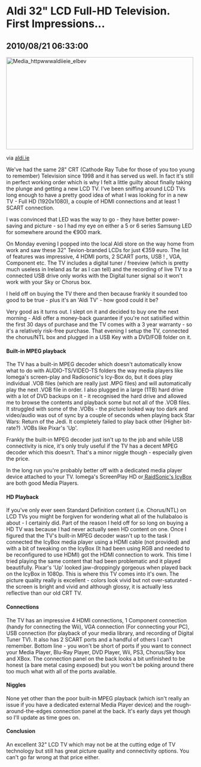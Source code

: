 # Aldi 32" LCD Full-HD Television. First Impressions...
## 2010/08/21 06:33:00 

<p><div class='p_embed p_image_embed'>
<a href="http://posterous.com/getfile/files.posterous.com/walterh/jywqBrfidcjsFsfcjiAxBgsBpezIuxJkmeJzFEksJmCtcDDerDIojkkmszGy/media_httpwwwaldiieie_ElBev.jpg.scaled1000.jpg"><img alt="Media_httpwwwaldiieie_elbev" height="246" src="http://posterous.com/getfile/files.posterous.com/walterh/jywqBrfidcjsFsfcjiAxBgsBpezIuxJkmeJzFEksJmCtcDDerDIojkkmszGy/media_httpwwwaldiieie_ElBev.jpg.scaled500.jpg" width="500" /></a>
</div>
</p>
<div class="posterous_quote_citation">via <a href="http://www.aldi.ie/ie/html/offers/special_buys3_13071.htm">aldi.ie</a></div>
<p>We've had the same 28" CRT (Cathode Ray Tube for those of you too young to remember) Television since 1998 and it has served us well. In fact it's still in perfect working order which is why I felt a little guilty about finally taking the plunge and getting a new LCD TV. I've been sniffing around LCD TVs long enough to have a pretty good idea of what I was looking for in a new TV - Full HD (1920x1080), a couple of HDMI connections and at least 1 SCART connection.&nbsp;</p>
<p>I was convinced that LED was the way to go - they have better power-saving and picture - so I had my eye on either a 5 or 6 series Samsung LED for somewhere around the &euro;900 mark.</p>
<p>On Monday evening I popped into the local Aldi store on the way home from work and saw these 32" Tevion-branded LCDs for just &euro;359 euro. The list of features was impressive, 4 HDMI ports, 2 SCART ports, USB ! , VGA, Component etc. The TV includes a digital tuner / freeview (which is pretty much useless in Ireland as far as I can tell) and the recording of live TV to a connected USB drive only works with the Digital tuner signal so it won't work with your Sky or Chorus box.&nbsp;</p>
<p>I held off on buying the TV there and then because frankly it sounded too good to be true - plus it's an 'Aldi TV' - how good could it be?</p>
<p>Very good as it turns out. I slept on it and decided to buy one the next morning - Aldi offer a money-back guarantee if you're not satisified within the first 30 days of purchase and the TV comes with a 3 year warranty - so it's a relatively risk-free purchase. That evening I setup the TV, connected the chorus/NTL box and plugged in a USB Key with a DVD/FOB folder on it.</p>
<h4>Built-in MPEG playback</h4>
<p>The TV has a built-in MPEG decoder which doesn't automatically know what to do with AUDIO-TS/VIDEO-TS folders the way media players like Iomega's screen-play and Radiosonic's Icy-Box do, but it does play individual .VOB files (which are really just .MPG files) and will automatically play the next .VOB file in order. I also plugged in a large (1TB) hard drive with a lot of DVD backups on it - it recognised the hard drive and allowed me to browse the contents and playback some but not all of the .VOB files. It struggled with some of the .VOBs - the picture looked way too dark and video/audio was out of sync by a couple of seconds when playing back Star Wars: Return of the Jedi. It completely failed to play back other (Higher bit-rate?) .VOBs like Pixar's 'Up'.</p>
<p>Frankly the built-in MPEG decoder just isn't up to the job and while USB connectivity is nice, it's only truly useful if the TV has a decent MPEG decoder which this doesn't. That's a minor niggle though - especially given the price.&nbsp;</p>
<p>In the long run you're probably better off with a dedicated media player device attached to your TV. Iomega's ScreenPlay HD or<a href="http://www.bit-tech.net/hardware/storage/2009/05/28/icy-box-ib-mp309hw-b-hd-media-player-review/1"> RaidSonic's IcyBox</a> are both good Media Players.</p>
<h4>HD Playback</h4>
<p>If you've only ever seen Standard Definition content (i.e. Chorus/NTL) on LCD TVs you might be forgiven for wondering what all of the hullabaloo is about - I certainly did. Part of the reason I held off for so long on buying a HD TV was because I had never actually seen HD content on one. Once I figured that the TV's built-in MPEG decoder wasn't up to the task I connected the IcyBox media player using a HDMI cable (not provided) and with a bit of tweaking on the IcyBox (It had been using RGB and needed to be reconfigured to use HDMI) got the HDMI connection to work. This time I tried playing the same content that had been problematic and it played beautifully. Pixar's 'Up' looked jaw-droppingly gorgeous when played back on the IcyBox in 1080p. This is where this TV comes into it's own. The picture quality really is excellent - colors look vivid but not over-saturated - the screen is bright and vivid and although glossy, it is actually less reflective than our old CRT TV.&nbsp;</p>
<h4>Connections</h4>
<p>The TV has an impressive 4 HDMI connections, 1 Component connection (handy for connecting the Wii), VGA connection (For connecting your PC), USB connection (for playback of your media library, and recording of Digital Tuner TV). It also has 2 SCART ports and a handful of others I can't remember. Bottom line - you won't be short of ports if you want to connect your Media Player, Blu-Ray Player, DVD Player, Wii, PS3, Chorus/Sky box and XBox. The connection panel on the back looks a bit unfinished to be honest&nbsp;(a bare metal casing exposed)&nbsp;but you won't be poking around there too much what with all of the ports available.</p>
<h4>Niggles</h4>
<p>None yet other than the poor built-in MPEG playback (which isn't really an issue if you have a dedicated external Media Player device) and the rough-around-the-edges connection panel at the back. It's early days yet though so I'll update as time goes on.</p>
<h4>Conclusion</h4>
<p>An excellent 32" LCD TV which may not be at the cutting edge of TV technology but still has great picture quality and connectivity options. You can't go far wrong at that price either.</p>

